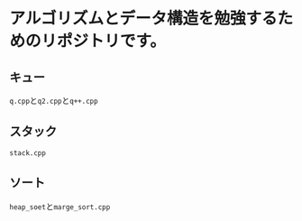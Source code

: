 # アルゴリズムとデータ構造を勉強するためのリポジトリです。

## キュー
`q.cpp`と`q2.cpp`と`q++.cpp`
## スタック
`stack.cpp`
## ソート
`heap_soet`と`marge_sort.cpp`